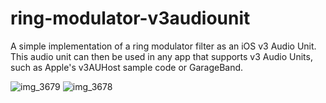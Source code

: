 # ring-modulator-v3audiounit
A simple implementation of a ring modulator filter as an iOS v3 Audio Unit. This audio unit can then be used in any app that supports v3 Audio Units, such as Apple's v3AUHost sample code or GarageBand.

![img_3679](https://cloud.githubusercontent.com/assets/305140/25152200/407d4eae-2456-11e7-859a-117202704acd.PNG)
![img_3678](https://cloud.githubusercontent.com/assets/305140/25152226/50b831c6-2456-11e7-9892-d9172f6b9ebb.PNG)

